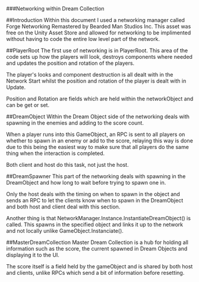 ###Networking within Dream Collection

##Introduction
Within this document I used a networking manager called Forge Networking Remastered by Bearded Man Studios Inc. This asset was free on the Unity Asset Store and allowed for networking to be implimented without having to code the entire low level part of the network.

##PlayerRoot
The first use of networking is in PlayerRoot. This area of the code sets up how the players will look, destroys components where needed and updates the position and rotation of the players.

The player's looks and component destruction is all dealt with in the Network Start whilst the position and rotation of the player is dealt with in Update.

Position and Rotation are fields which are held within the networkObject and can be get or set.

##DreamObject
Within the Dream Object side of the networking deals with spawning in the enemies and adding to the score count.

When a player runs into this GameObject, an RPC is sent to all players on whether to spawn in an enemy or add to the score, relaying this way is done due to this being the easiest way to make sure that all players do the same thing when the interaction is completed.

Both client and host do this task, not just the host.

##DreamSpawner
This part of the networking deals with spawning in the DreamObject and how long to wait before trying to spawn one in.

Only the host deals with the timing on when to spawn in the object and sends an RPC to let the clients know when to spawn in the DreamObject and both host and client deal with this section.

Another thing is that NetworkManager.Instance.InstantiateDreamObject() is called. This spawns in the specified object and links it up to the network and not locally unlike GameObject.Instanciate().

##MasterDreamCollection
Master Dream Collection is a hub for holding all information such as the score, the current spawned in Dream Objects and displaying it to the UI.

The score itself is a field held by the gameObject and is shared by both host and clients, unlike RPCs which send a bit of information before resetting.

